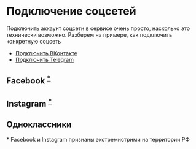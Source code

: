 # Подключение соцсетей

Подключить аккаунт соцсети в сервисе очень просто, насколько это технически возможно. Разберем на примере, как подключить конкретную соцсеть

* [Подключить ВКонтакте](./socials/vk.md)
* [Подключить Telegram](./socials/tg.md)

## Facebook <sup>[*](#fb_rf)</sup>

## Instagram <sup>[*](#fb_rf)</sup>

## Одноклассники


<a name="fb_rf">*</a> Facebook и Instagram признаны экстремистрими на территории РФ
